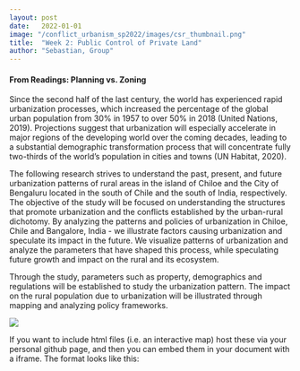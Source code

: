 ```yaml
---
layout: post
date:   2022-01-01
image: "/conflict_urbanism_sp2022/images/csr_thumbnail.png"
title:  "Week 2: Public Control of Private Land"
author: "Sebastian, Group"
---
```

#### From Readings: Planning vs. Zoning

<p><span style="font-weight: 400;">Since the second half of the last century, the world has experienced rapid urbanization processes, which increased the percentage of the global urban population from 30% in 1957 to over 50% in 2018 (United Nations, 2019). Projections suggest that urbanization will especially accelerate in major regions of the developing world over the coming decades, leading to a substantial demographic transformation process that will concentrate fully two-thirds of the world&rsquo;s population in cities and towns (UN Habitat, 2020).</span></p>
<p><span style="font-weight: 400;">The following research strives to understand the past, present, and</span><span style="font-weight: 400;"> future urbanization patterns of rural areas in the island of Chiloe and the City of Bengaluru located in the south of Chile and the south of India</span><span style="font-weight: 400;">, respectively. The objective of the study will be focused on understanding the structures that promote urbanization and the conflicts established by the urban-rural dichotomy. By analyzing the patterns and policies of urbanization in Chiloe, Chile and Bangalore, India - we illustrate factors causing urbanization and speculate its impact in the future. We visualize patterns of urbanization and analyze the parameters that have shaped this process, while speculating future growth and impact on the rural and its ecosystem.&nbsp;</span></p>
<p><span style="font-weight: 400;">Through the study, parameters such as property, demographics and regulations will be established to study the urbanization pattern. The impact on the rural population due to urbanization will be illustrated through mapping and analyzing policy frameworks.</span></p>

<img src= "/conflict_urbanism_sp2022/images/0.1_World%20Map_UrbanizationRural.jpg">

If you want to include html files (i.e. an interactive map) host these via your personal github page, and then you can embed them in your document with a iframe. The format looks like this:  

